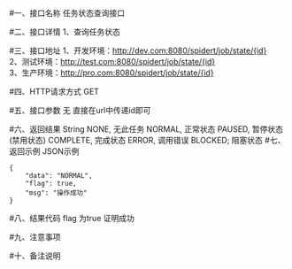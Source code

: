#一、接口名称
任务状态查询接口

#二、接口详情
1、查询任务状态

#三、接口地址
1、开发环境：http://dev.com:8080/spidert/job/state/{id}    
2、测试环境：http://test.com:8080/spidert/job/state/{id}   
3、生产环境：http://pro.com:8080/spidert/job/state/{id}   

#四、HTTP请求方式
GET

#五、接口参数
无 直接在url中传递id即可


#六、返回结果
String
NONE,  无此任务
NORMAL,  正常状态
PAUSED,  暂停状态(禁用状态)
COMPLETE, 完成状态
ERROR,    调用错误
BLOCKED;  阻塞状态
#七、返回示例
JSON示例  

  
    {
        "data": "NORMAL",
        "flag": true,
        "msg": "操作成功"
    }

#八、结果代码
flag 为true 证明成功

#九、注意事项

#十、备注说明
